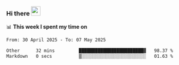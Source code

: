 ### Hi there <a href="https://www.gautamkrishnar.com/"><img src="https://media.giphy.com/media/hvRJCLFzcasrR4ia7z/giphy.gif" width="25px"></a>

📊 **This week I spent my time on**

<!--START_SECTION:waka-->

```txt
From: 30 April 2025 - To: 07 May 2025

Other      32 mins         ████████████████████████▓   98.37 %
Markdown   0 secs          ▒░░░░░░░░░░░░░░░░░░░░░░░░   01.63 %
```

<!--END_SECTION:waka-->
